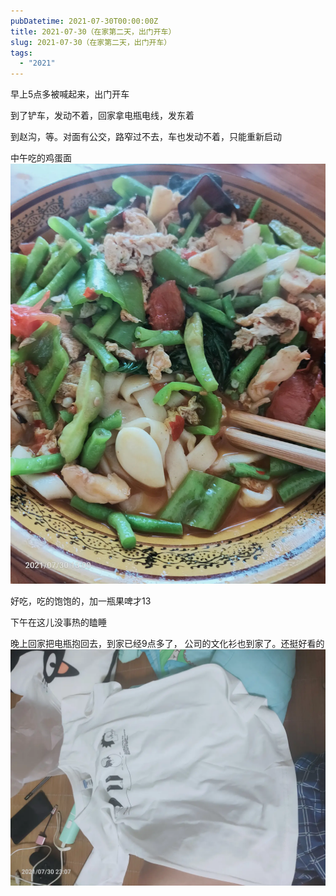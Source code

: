 ```yaml
---
pubDatetime: 2021-07-30T00:00:00Z
title: 2021-07-30（在家第二天，出门开车）
slug: 2021-07-30（在家第二天，出门开车）
tags:
  - "2021"
---
```


早上5点多被喊起来，出门开车

到了铲车，发动不着，回家拿电瓶电线，发东着

到赵沟，等。对面有公交，路窄过不去，车也发动不着，只能重新启动

中午吃的鸡蛋面
![](../../img/6904315-ddd3f831d93409eb.jpg)

好吃，吃的饱饱的，加一瓶果啤才13

下午在这儿没事热的瞌睡

晚上回家把电瓶抱回去，到家已经9点多了，
公司的文化衫也到家了。还挺好看的![](../../img/6904315-779373c4cff970f5.jpg)
